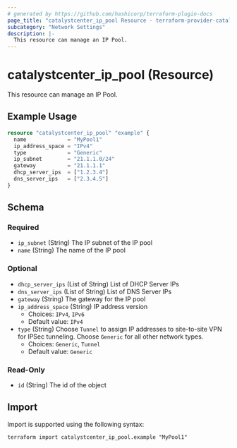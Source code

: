 ```yaml
---
# generated by https://github.com/hashicorp/terraform-plugin-docs
page_title: "catalystcenter_ip_pool Resource - terraform-provider-catalystcenter"
subcategory: "Network Settings"
description: |-
  This resource can manage an IP Pool.
---
```


# catalystcenter_ip_pool (Resource)

This resource can manage an IP Pool.

## Example Usage

```terraform
resource "catalystcenter_ip_pool" "example" {
  name             = "MyPool1"
  ip_address_space = "IPv4"
  type             = "Generic"
  ip_subnet        = "21.1.1.0/24"
  gateway          = "21.1.1.1"
  dhcp_server_ips  = ["1.2.3.4"]
  dns_server_ips   = ["2.3.4.5"]
}
```

<!-- schema generated by tfplugindocs -->
## Schema

### Required

- `ip_subnet` (String) The IP subnet of the IP pool
- `name` (String) The name of the IP pool

### Optional

- `dhcp_server_ips` (List of String) List of DHCP Server IPs
- `dns_server_ips` (List of String) List of DNS Server IPs
- `gateway` (String) The gateway for the IP pool
- `ip_address_space` (String) IP address version
  - Choices: `IPv4`, `IPv6`
  - Default value: `IPv4`
- `type` (String) Choose `Tunnel` to assign IP addresses to site-to-site VPN for IPSec tunneling. Choose `Generic` for all other network types.
  - Choices: `Generic`, `Tunnel`
  - Default value: `Generic`

### Read-Only

- `id` (String) The id of the object

## Import

Import is supported using the following syntax:

```shell
terraform import catalystcenter_ip_pool.example "MyPool1"
```
